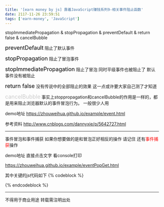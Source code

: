 ```yaml
---
title: '[earn money by js] 靠着JavaScript赚钱系列9-相关事件阻止函数'
date: 2117-11-26 23:59:51
tags: ['earn-money', 'JavaScript']
---
```

stopImmediatePropagation & stopPropagation & preventDefault & return false & cancelBubble

<font size="4" color="#000">preventDefault</font>
阻止了默认事件

<font size="4" color="#000">stopPropagation</font>
阻止了冒泡事件

<font size="4" color="#000">stopImmediatePropagation</font>
阻止了冒泡 同时平级事件也被阻止了 默认事件没有被阻止

<font size="4" color="#000">return false</font>
没有传说中的全部阻止的效果 这一点或许要大家自己测了才知道

<font size="4" color="#ccc">cancelBubble</font>
事实上stoppropagation和cancelBubble的作用是一样的，都是用来阻止浏览器默认的事件冒泡行为。
一般很少人用

demo地址
https://zhouweihua.github.io/example/event.html

参考资料
http://www.cnblogs.com/dannyxie/p/5642727.html

----------------

事件冒泡和事件捕获
如果你想要做的是和冒泡正好相反的操作 请记住 还有<font color="red">事件捕获</font>操作

demo地址
直接点击文字 看console打印

https://zhouweihua.github.io/example/eventPopGet.html

其中关键的js代码如下
{% codeblock %}
<script> 
	var testBody = document.getElementsByClassName("testBody")[0]; 
	var testDiv = document.getElementsByClassName("testDiv")[0]; 
	var test = document.getElementsByClassName("test")[0]; 

	// false：冒泡 true：捕获
	testBody.addEventListener("click", function(e) {
		console.log("testBody")
	},true);
	testDiv.addEventListener("click", function(e) {
		console.log("testDiv")
	},true);
	test.addEventListener("click", function(e) {
		console.log("test")
	},true);
</script>
{% endcodeblock %}

----------------
不得用于商业用途 转载需注明出处
